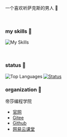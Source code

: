 一个喜欢听萨克斯的男人 🎷

<br />

### my skills 🦕

![My Skills](https://skillicons.dev/icons?i=js,html,css,ts,nodejs)

<br />

### status 🐳


<a href="https://github.com/markthree?tab=repositories">
  <img src="https://github-readme-stats.vercel.app/api/top-langs/?username=markthree&layout=compact&theme=prussian" alt="Top Languages" align="left">
<a/>
  
  
<a href="https://github.com/markthree?tab=repositories">
  <img src="https://github-readme-stats.vercel.app/api?username=markthree&show_icons=true&theme=prussian&include_all_commits=true&hide_title" alt="Status" href="https://github.com/markthree?tab=repositories">
<a/>



<br />

### organization 🦖

帝莎编程学院 

- [官网](http://dishaxy.dishait.cn/)
- [Gitee](https://gitee.com/dishait)
- [Github](https://github.com/dishait)
- [网易云课堂](https://study.163.com/provider/480000001892585/index.htm?share=2&shareId=480000001892585)
